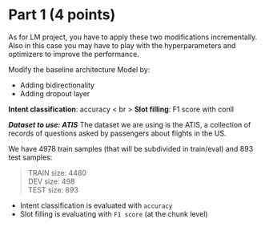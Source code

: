 # Part 1 (4 points)
As for LM project, you have to apply these two modifications incrementally. Also in this case you may have to play with the hyperparameters and optimizers to improve the performance.

Modify the baseline architecture Model by:
- Adding bidirectionality
- Adding dropout layer

**Intent classification**: accuracy < br >
**Slot filling**: F1 score with conll

***Dataset to use: ATIS***
The dataset we are using is the ATIS, a collection of records of questions asked by passengers about flights in the US.

We have 4978 train samples (that will be subdivided in train/eval) and 893 test samples:

> TRAIN size: 4480  
> DEV size: 498  
> TEST size: 893  

- Intent classification is evaluated with `accuracy`
- Slot filling is evaluating with `F1 score` (at the chunk level)
